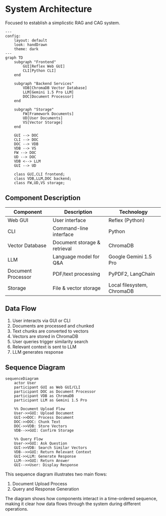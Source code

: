 # System Architecture

Focused to establish a simplicstic RAG and CAG system.

```mermaid
---
config:
    layout: default
    look: handDrawn
    theme: dark
---
graph TD
    subgraph "Frontend"
        GUI[Reflex Web GUI]
        CLI[Python CLI]
    end

    subgraph "Backend Services"
        VDB[ChromaDB Vector Database]
        LLM[Gemini 1.5 Pro LLM]
        DOC[Document Processor]
    end

    subgraph "Storage"
        FW[Framework Documents]
        UD[User Documents]
        VS[Vector Storage]
    end

    GUI --> DOC
    CLI --> DOC
    DOC --> VDB
    VDB --> VS
    FW --> DOC
    UD --> DOC
    VDB <--> LLM
    GUI --> UD

    class GUI,CLI frontend;
    class VDB,LLM,DOC backend;
    class FW,UD,VS storage;
```

## Component Description

| Component          | Description                  | Technology                 |
| ------------------ | ---------------------------- | -------------------------- |
| Web GUI            | User interface               | Reflex (Python)            |
| CLI                | Command-line interface       | Python                     |
| Vector Database    | Document storage & retrieval | ChromaDB                   |
| LLM                | Language model for Q&A       | Google Gemini 1.5 Pro      |
| Document Processor | PDF/text processing          | PyPDF2, LangChain          |
| Storage            | File & vector storage        | Local filesystem, ChromaDB |

## Data Flow

1. User interacts via GUI or CLI
2. Documents are processed and chunked
3. Text chunks are converted to vectors
4. Vectors are stored in ChromaDB
5. User queries trigger similarity search
6. Relevant context is sent to LLM
7. LLM generates response

## Sequence Diagram

```mermaid
sequenceDiagram
    actor User
    participant GUI as Web GUI/CLI
    participant DOC as Document Processor
    participant VDB as ChromaDB
    participant LLM as Gemini 1.5 Pro

    %% Document Upload Flow
    User->>GUI: Upload Document
    GUI->>DOC: Process Document
    DOC->>DOC: Chunk Text
    DOC->>VDB: Store Vectors
    VDB-->>GUI: Confirm Storage

    %% Query Flow
    User->>GUI: Ask Question
    GUI->>VDB: Search Similar Vectors
    VDB-->>GUI: Return Relevant Context
    GUI->>LLM: Generate Response
    LLM-->>GUI: Return Answer
    GUI-->>User: Display Response
```

This sequence diagram illustrates two main flows:
1. Document Upload Process
2. Query and Response Generation

The diagram shows how components interact in a time-ordered sequence, making it clear how data flows through the system during different operations.